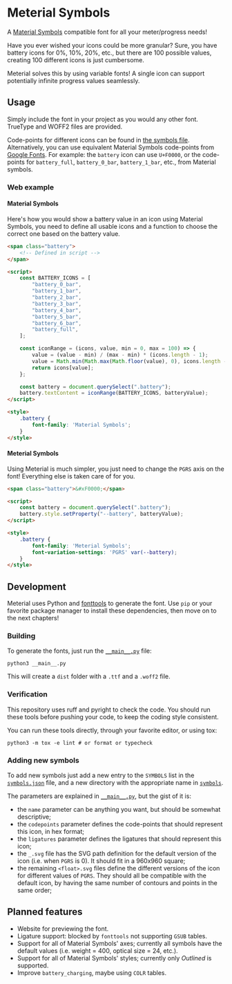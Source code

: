 # Meterial Symbols

A [Material Symbols](https://github.com/google/material-design-icons) compatible font for all your meter/progress needs!

Have you ever wished your icons could be more granular?
Sure, you have battery icons for 0%, 10%, 20%, etc., but there are 100 possible values, creating 100 different icons is just cumbersome.

Meterial solves this by using variable fonts!
A single icon can support potentially infinite progress values seamlessly.

## Usage

Simply include the font in your project as you would any other font.
TrueType and WOFF2 files are provided.

Code-points for different icons can be found in [the symbols file](symbols.json).
Alternatively, you can use equivalent Material Symbols code-points from [Google Fonts](https://fonts.google.com/icons).
For example: the `battery` icon can use `U+F0000`, or the code-points for `battery_full`, `battery_0_bar`, `battery_1_bar`, etc., from Material symbols.

### Web example

#### Material Symbols

Here's how you would show a battery value in an icon using Material Symbols, you need to define all usable icons and a function to choose the correct one based on the battery value.

```html
<span class="battery">
    <!-- Defined in script -->
</span>

<script>
    const BATTERY_ICONS = [
        "battery_0_bar",
        "battery_1_bar",
        "battery_2_bar",
        "battery_3_bar",
        "battery_4_bar",
        "battery_5_bar",
        "battery_6_bar",
        "battery_full",
    ];

    const iconRange = (icons, value, min = 0, max = 100) => {
        value = (value - min) / (max - min) * (icons.length - 1);
        value = Math.min(Math.max(Math.floor(value), 0), icons.length - 1)
        return icons[value];
    };

    const battery = document.querySelect(".battery");
    battery.textContent = iconRange(BATTERY_ICONS, batteryValue);
</script>

<style>
    .battery {
        font-family: 'Material Symbols';
    }
</style>
```

#### Meterial Symbols

Using Meterial is much simpler, you just need to change the `PGRS` axis on the font! Everything else is taken care of for you.

```html
<span class="battery">&#xF0000;</span>

<script>
    const battery = document.querySelect(".battery");
    battery.style.setProperty("--battery", batteryValue);
</script>

<style>
    .battery {
        font-family: 'Meterial Symbols';
        font-variation-settings: 'PGRS' var(--battery);
    }
</style>
```

## Development

Meterial uses Python and [fonttools](https://github.com/fonttools/fonttools) to generate the font.
Use `pip` or your favorite package manager to install these dependencies, then move on to the next chapters!

### Building

To generate the fonts, just run the [`__main__.py`](__main__.py) file:

```shell
python3 __main__.py
```

This will create a `dist` folder with a `.ttf` and a `.woff2` file.

### Verification

This repository uses ruff and pyright to check the code.
You should run these tools before pushing your code, to keep the coding style consistent.

You can run these tools directly, through your favorite editor, or using tox:

```shell
python3 -m tox -e lint # or format or typecheck
```

### Adding new symbols

To add new symbols just add a new entry to the `SYMBOLS` list in the [`symbols.json`](symbols.json) file, and a new directory with the appropriate name in [`symbols`](symbols).

The parameters are explained in [`__main__.py`](__main__.py), but the gist of it is:

- the `name` parameter can be anything you want, but should be somewhat descriptive;
- the `codepoints` parameter defines the code-points that should represent this icon, in hex format;
- the `ligatures` parameter defines the ligatures that should represent this icon;
- the `_.svg` file has the SVG path definition for the default version of the icon (i.e. when `PGRS` is 0). It should fit in a 960x960 square;
- the remaining `<float>.svg` files define the different versions of the icon for different values of `PGRS`. They should all be compatible with the default icon, by having the same number of contours and points in the same order;

## Planned features

- Website for previewing the font.
- Ligature support: blocked by `fonttools` not supporting `GSUB` tables.
- Support for all of Material Symbols' axes; currently all symbols have the default values (i.e. weight = 400, optical size = 24, etc.).
- Support for all of Material Symbols' styles; currently only *Outlined* is supported.
- Improve `battery_charging`, maybe using `COLR` tables.
